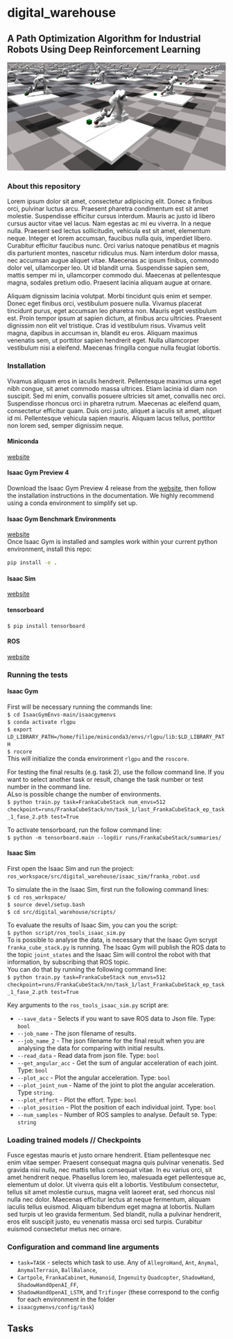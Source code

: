 # digital_warehouse
## A Path Optimization Algorithm for Industrial Robots Using Deep Reinforcement Learning
![Warehouse_image.png](Images%2FWarehouse_image.png)
### About this repository
Lorem ipsum dolor sit amet, consectetur adipiscing elit. Donec a finibus orci, pulvinar luctus arcu. Praesent pharetra 
condimentum est sit amet molestie. Suspendisse efficitur cursus interdum. Mauris ac justo id libero cursus auctor 
vitae vel lacus. Nam egestas ac mi eu viverra. In a neque nulla. Praesent sed lectus sollicitudin, vehicula est sit 
amet, elementum neque. Integer et lorem accumsan, faucibus nulla quis, imperdiet libero. Curabitur efficitur faucibus 
nunc. Orci varius natoque penatibus et magnis dis parturient montes, nascetur ridiculus mus. Nam interdum dolor massa, 
nec accumsan augue aliquet vitae. Maecenas ac ipsum finibus, commodo dolor vel, ullamcorper leo. Ut id blandit urna. 
Suspendisse sapien sem, mattis semper mi in, ullamcorper commodo dui. Maecenas at pellentesque magna, sodales pretium 
odio. Praesent lacinia aliquam augue at ornare.

Aliquam dignissim lacinia volutpat. Morbi tincidunt quis enim et semper. Donec eget finibus orci, vestibulum posuere 
nulla. Vivamus placerat tincidunt purus, eget accumsan leo pharetra non. Mauris eget vestibulum est. Proin tempor 
ipsum at sapien dictum, at finibus arcu ultricies. Praesent dignissim non elit vel tristique. Cras id vestibulum risus. 
Vivamus velit magna, dapibus in accumsan in, blandit eu eros. Aliquam maximus venenatis sem, ut porttitor sapien 
hendrerit eget. Nulla ullamcorper vestibulum nisi a eleifend. Maecenas fringilla congue nulla feugiat lobortis.

### Installation
Vivamus aliquam eros in iaculis hendrerit. Pellentesque maximus urna eget nibh congue, sit amet commodo massa ultrices. 
Etiam lacinia id diam non suscipit. Sed mi enim, convallis posuere ultricies sit amet, convallis nec orci. Suspendisse 
rhoncus orci in pharetra rutrum. Maecenas ac eleifend quam, consectetur efficitur quam. Duis orci justo, aliquet a 
iaculis sit amet, aliquet id mi. Pellentesque vehicula sapien mauris. Aliquam lacus tellus, porttitor non lorem sed, 
semper dignissim neque.

#### Miniconda
[website](https://docs.conda.io/en/latest/miniconda_hashes.html)

#### Isaac Gym Preview 4
Download the Isaac Gym Preview 4 release from the [website](https://developer.nvidia.com/isaac-gym), then
follow the installation instructions in the documentation. We highly recommend using a conda environment 
to simplify set up.

#### Isaac Gym Benchmark Environments
[website](https://github.com/NVIDIA-Omniverse/IsaacGymEnvs)\
Once Isaac Gym is installed and samples work within your current python environment, install this repo:

```bash
pip install -e .
```


#### Isaac Sim
[website](https://developer.nvidia.com/isaac-sim/download)

#### tensorboard
`$ pip install tensorboard`

#### ROS
[website](http://wiki.ros.org/Installation/Ubuntu)

### Running the tests

#### Isaac Gym
First will be necessary running the commands line:\
`$ cd IsaacGymEnvs-main/isaacgymenvs`\
`$ conda activate rlgpu`\
`$ export LD_LIBRARY_PATH=/home/filipe/miniconda3/envs/rlgpu/lib:$LD_LIBRARY_PATH`\
`$ rocore`\
This will initialize the conda environment `rlgpu` and the `roscore`. 

For testing the final results (e.g. task 2), use the follow command line. If you want to select another 
task or result, change the task number or test number in the command line.\
ALso is possible change the number of environments.\
`$ python train.py task=FrankaCubeStack num_envs=512 
checkpoint=runs/FrankaCubeStack/nn/task_1/last_FrankaCubeStack_ep_task_1_fase_2.pth test=True`

To activate tensorboard, run the follow command line:\
`$ python -m tensorboard.main --logdir runs/FrankaCubeStack/summaries/`

#### Isaac Sim
First open the Isaac Sim and run the project:\
`ros_workspace/src/digital_warehouse/isaac_sim/franka_robot.usd`

To simulate the in the Isaac Sim, first run the following command lines:\
`$ cd ros_workspace/`\
`$ source devel/setup.bash`\
`$ cd src/digital_warehouse/scripts/`

To evaluate the results of Isaac Sim, you can you the script:\
`$ python script/ros_tools_isaac_sim.py`\
To is possible to analyse the data, is necessary that the Isaac Gym scrypt `franka_cube_stack.py` is running. 
The Isaac Gym will publish the ROS data to the topic `joint_states` and the Isaac Sim will control the robot with 
that information, by subscribing that ROS topic.\
You can do that by running the following command line:\
`$ python train.py task=FrankaCubeStack num_envs=512 
checkpoint=runs/FrankaCubeStack/nn/task_1/last_FrankaCubeStack_ep_task_1_fase_2.pth test=True`

Key arguments to the `ros_tools_isaac_sim.py` script are:
* `--save_data` - Selects if you want to save ROS data to Json file. Type: `bool`
* `--job_name` - The json filename of results.
* `--job_name_2` - The json filename for the final result when you are analysing the data for comparing with 
initial results.
* `--read_data` - Read data from json file. Type: `bool`
* `--get_angular_acc` - Get the sum of angular acceleration of each joint. Type: `bool`
* `--plot_acc` - Plot the angular acceleration. Type: `bool`
* `--plot_joint_num` - Name of the joint to plot the angular acceleration. Type `string`.
* `--plot_effort` - Plot the effort. Type: `bool`
* `--plot_position` - Plot the position of each individual joint. Type: `bool`
* `--num_samples` - Number of ROS samples to analyse. Default `50`. Type: `string` 


### Loading trained models // Checkpoints
Fusce egestas mauris et justo ornare hendrerit. Etiam pellentesque nec enim vitae semper. Praesent consequat magna quis 
pulvinar venenatis. Sed gravida nisi nulla, nec mattis tellus consequat vitae. In eu varius orci, sit amet hendrerit 
neque. Phasellus lorem leo, malesuada eget pellentesque ac, elementum ut dolor. Ut viverra quis elit a lobortis. 
Vestibulum consectetur, tellus sit amet molestie cursus, magna velit laoreet erat, sed rhoncus nisl nulla nec dolor. 
Maecenas efficitur lectus at neque fermentum, aliquam iaculis tellus euismod. Aliquam bibendum eget magna at lobortis. 
Nullam sed turpis ut leo gravida fermentum. Sed blandit, nulla a pulvinar hendrerit, eros elit suscipit justo, eu 
venenatis massa orci sed turpis. Curabitur euismod consectetur metus nec ornare.

### Configuration and command line arguments

* `task=TASK` - selects which task to use. Any of `AllegroHand`, `Ant`, `Anymal`, `AnymalTerrain`, `BallBalance`, 
* `Cartpole`, `FrankaCabinet`, `Humanoid`, `Ingenuity` `Quadcopter`, `ShadowHand`, `ShadowHandOpenAI_FF`, 
* `ShadowHandOpenAI_LSTM`, and `Trifinger` (these correspond to the config for each environment in the folder 
* `isaacgymenvs/config/task`)

## Tasks

